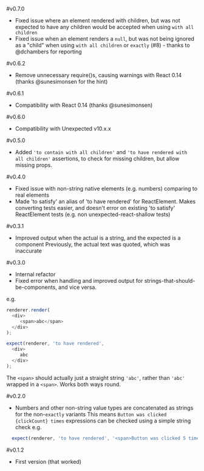 #v0.7.0
* Fixed issue where an element rendered with children, but was not expected to have any children would be accepted
when using `with all children`
* Fixed issue when an element renders a `null`, but was not being ignored as a "child" when using `with all children` 
or `exactly` (#8) - thanks to @dchambers for reporting

#v0.6.2
* Remove unnecessary require()s, causing warnings with React 0.14 (thanks @sunesimonsen for the hint)

#v0.6.1
* Compatibility with React 0.14 (thanks @sunesimonsen)

#v0.6.0
* Compatibility with Unexpected v10.x.x

#v0.5.0

* Added `'to contain with all children'` and `'to have rendered with all children'` assertions, to check for
  missing children, but allow missing props.

#v0.4.0

* Fixed issue with non-string native elements (e.g. numbers) comparing to real elements
* Made 'to satisfy' an alias of 'to have rendered' for ReactElement. Makes converting tests easier, and doesn't
  error on existing 'to satisfy' ReactElement tests (e.g. non unexpected-react-shallow tests)

#v0.3.1

* Improved output when the actual is a string, and the expected is a component
  Previously, the actual text was quoted, which was inaccurate

#v0.3.0

* Internal refactor
* Fixed error when handling and improved output for strings-that-should-be-components, and vice versa.

e.g.
```js
renderer.render(
  <div>
     <span>abc</span>
  </div>
);

expect(renderer, 'to have rendered',
  <div>
     abc
  </div>
);
```

The `<span>` should actually just a straight string `'abc'`, rather than `'abc'` wrapped in a `<span>`.
Works both ways round.

#v0.2.0

* Numbers and other non-string value types are concatenated as strings for the non-`exactly` variants
  This means `Button was clicked {clickCount} times` expressions can be checked using a simple string check
  e.g.
```js
  expect(renderer, 'to have rendered', '<span>Button was clicked 5 times</span>');
```

#v0.1.2

* First version (that worked)
